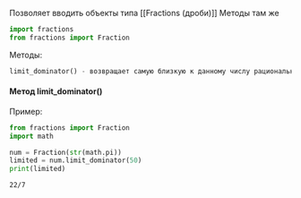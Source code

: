 Позволяет вводить объекты типа [[Fractions (дроби)]]
Методы там же
```python
import fractions
from fractions import Fraction
```
Методы:
```python
limit_dominator() - возвращает самую близкую к данному числу рациональную дробь, чей знаменатель не превосходит переданного аргумента
```
 
#### Метод limit_dominator()
Пример:
```python
from fractions import Fraction
import math

num = Fraction(str(math.pi))
limited = num.limit_dominator(50)
print(limited)
```
```
22/7
```
